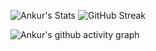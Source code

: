![Ankur's Stats](https://github-readme-stats.vercel.app/api?username=XI1411-AnkurSaxena&count_private=true) ![GitHub Streak](https://github-readme-streak-stats.herokuapp.com/?user=XI1411-AnkurSaxena&theme=default)

![Ankur's github activity graph](https://activity-graph.herokuapp.com/graph?username=XI1411-AnkurSaxena&theme=xcode)



<!--
**XI1411-AnkurSaxena/XI1411-AnkurSaxena** is a ✨ _special_ ✨ repository because its `README.md` (this file) appears on your GitHub profile.

Here are some ideas to get you started:

- 🔭 I’m currently working on ...
- 🌱 I’m currently learning ...
- 👯 I’m looking to collaborate on ...
- 🤔 I’m looking for help with ...
- 💬 Ask me about ...
- 📫 How to reach me: ...
- 😄 Pronouns: ...
- ⚡ Fun fact: ...
-->
